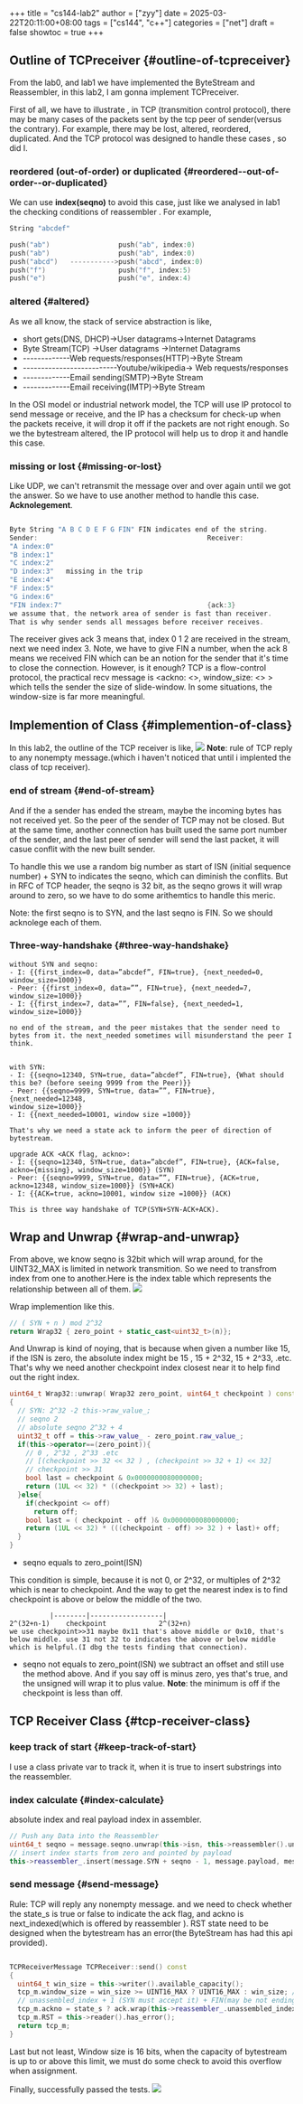 +++
title = "cs144-lab2"
author = ["zyy"]
date = 2025-03-22T20:11:00+08:00
tags = ["cs144", "c++"]
categories = ["net"]
draft = false
showtoc = true
+++

## Outline of TCPreceiver {#outline-of-tcpreceiver}

From the lab0, and lab1 we have implemented the ByteStream and Reassembler, in this lab2, I am gonna implement TCPreceiver.

First of all, we have to illustrate , in TCP (transmition control protocol), there may be many cases of the packets sent by the tcp peer of sender(versus the contrary). For example, there may be lost, altered, reordered, duplicated. And the TCP protocol was designed to handle these cases , so did I.


### reordered (out-of-order) or duplicated {#reordered--out-of-order--or-duplicated}

We can use **index(seqno)** to avoid this case, just like we analysed in lab1 the checking conditions of reassembler .
For example,

```c
String "abcdef"

push("ab")                 push("ab", index:0)
push("ab")                 push("ab", index:0)
push("abcd")   ----------->push("abcd", index:0)
push("f")                  push("f", index:5)
push("e")                  push("e", index:4)

```


### altered {#altered}

As we all know, the stack of service abstraction is like,

-   short gets(DNS, DHCP)-&gt;User datagrams-&gt;Internet Datagrams
-   Byte Stream(TCP) -&gt;User datagrams -&gt;Internet Datagrams
-   -------------Web requests/responses(HTTP)-&gt;Byte Stream
-   --------------------------Youtube/wikipedia-&gt; Web requests/responses
-   -------------Email sending(SMTP)-&gt;Byte Stream
-   -------------Email receiving(IMTP)-&gt;Byte Stream

In the OSI model or industrial network model, the TCP will use IP protocol to send message or receive, and the IP has a checksum for check-up when the packets receive, it will drop it off if the packets are not right enough.
So we the bytestream altered, the IP protocol will help us to drop it and handle this case.


### missing or lost {#missing-or-lost}

Like UDP, we can't retransmit the message over and over again until we got the answer. So we have to use another method to handle this case. **Acknolegement**.

```c

Byte String "A B C D E F G FIN" FIN indicates end of the string.
Sender:                                          Receiver:
"A index:0"
"B index:1"
"C index:2"
"D index:3"   missing in the trip
"E index:4"
"F index:5"
"G index:6"
"FIN index:7"                                    {ack:3}
we assume that, the network area of sender is fast than receiver.
That is why sender sends all messages before receiver receives.
```

The receiver gives ack 3 means that, index 0 1 2 are received in the stream, next we need index 3.
Note, we have to give FIN a number, when the ack 8 means we received FIN which can be an notion for the sender that it's time to close the connection.
However, is it enough? TCP is a flow-control protocol, the practical recv message is &lt;ackno: &lt;&gt;, window_size: &lt;&gt; &gt; which tells the sender the size of slide-window. In some situations, the window-size is far more meaningful.


## Implemention of Class {#implemention-of-class}

In this lab2, the outline of the TCP receiver is like,
![](/cs144/images/lab2_tcp_class_outline.png)
**Note**: rule of TCP reply to any nonempty message.(which i haven't noticed that until i implented the class of tcp receiver).


### end of stream {#end-of-stream}

And if the a sender has ended the stream, maybe the incoming bytes has not received yet. So the peer of the sender of TCP may not be closed. But at the same time, another connection has built used the same port number of the sender, and the last peer of sender will send the last packet, it will casue conflit with the new built sender.

To handle this we use a random big number as start of ISN (initial sequence number) + SYN to indicates the seqno, which can diminish the conflits. But in RFC of TCP header, the seqno is 32 bit, as the seqno grows it will wrap around to zero, so we have to do some arithemtics to handle this meric.

Note: the first seqno is to SYN, and the last seqno is FIN. So we should acknolege each of them.


### Three-way-handshake {#three-way-handshake}

```nil
without SYN and seqno:
- I: {{first_index=0, data=”abcdef”, FIN=true}, {next_needed=0,
window_size=1000}}
- Peer: {{first_index=0, data=””, FIN=true}, {next_needed=7,
window_size=1000}}
- I: {{first_index=7, data=””, FIN=false}, {next_needed=1,
window_size=1000}}

no end of the stream, and the peer mistakes that the sender need to bytes from it. the next_needed sometimes will misunderstand the peer I think.


with SYN:
- I: {{seqno=12340, SYN=true, data=”abcdef”, FIN=true}, {What should
this be? (before seeing 9999 from the Peer)}}
- Peer: {{seqno=9999, SYN=true, data=””, FIN=true}, {next_needed=12348,
window_size=1000}}
- I: {{next_needed=10001, window size =1000}}

That's why we need a state ack to inform the peer of direction of bytestream.

upgrade ACK <ACK flag, ackno>:
- I: {{seqno=12340, SYN=true, data=”abcdef”, FIN=true}, {ACK=false,
ackno={missing}, window_size=1000}} (SYN)
- Peer: {{seqno=9999, SYN=true, data=””, FIN=true}, {ACK=true,
ackno=12348, window_size=1000}} (SYN+ACK)
- I: {{ACK=true, ackno=10001, window size =1000}} (ACK)

This is three way handshake of TCP(SYN+SYN-ACK+ACK).
```


## Wrap and Unwrap {#wrap-and-unwrap}

From above, we know seqno is 32bit which will wrap around, for the UINT32_MAX is limited in network transmition. So we need to transfrom index from one to another.Here is the index table which represents the relationship between all of them.
![](/cs144/images/lab2_wrap.png)

Wrap implemention like this.

```c++
// ( SYN + n ) mod 2^32
return Wrap32 { zero_point + static_cast<uint32_t>(n)};
```

And Unwrap is kind of noying, that is because when given a number like 15, if the ISN is zero, the absolute index might be 15 , 15 + 2^32,  15 + 2^33, .etc. That's why we need another checkpoint index  closest near it to help find out the right index.

```c++
uint64_t Wrap32::unwrap( Wrap32 zero_point, uint64_t checkpoint ) const
{
  // SYN: 2^32 -2 this->raw_value_;
  // seqno 2
  // absolute seqno 2^32 + 4
  uint32_t off = this->raw_value_ - zero_point.raw_value_;
  if(this->operator==(zero_point)){
    // 0 , 2^32 , 2^33 .etc
    // [(checkpoint >> 32 << 32 ) , (checkpoint >> 32 + 1) << 32]
    // checkpoint >> 31
    bool last = checkpoint & 0x0000000080000000;
    return (1UL << 32) * ((checkpoint >> 32) + last);
  }else{
    if(checkpoint <= off)
      return off;
    bool last = ( checkpoint - off )& 0x0000000080000000;
    return (1UL << 32) * (((checkpoint - off) >> 32 ) + last)+ off;
  }
}
```

-   seqno equals to zero_point(ISN)

This condition is simple, because it is not 0, or 2^32, or multiples of 2^32 which is near to checkpoint. And the way to get the nearest index is to find checkpoint is above or below the middle of the two.

```nil
          |--------|------------------|
2^(32+n-1)    checkpoint             2^(32+n)
we use checkpoint>>31 maybe 0x11 that's above middle or 0x10, that's below middle. use 31 not 32 to indicates the above or below middle which is helpful.(I dbg the tests finding that connection).
```

-   seqno not equals to zero_point(ISN)
    we subtract an offset and still use the method above. And if you say off is minus zero, yes that's true, and the unsigned will wrap it to plus value. **Note**: the minimum is off if the checkpoint is less than off.


## TCP Receiver Class {#tcp-receiver-class}


### keep track of start {#keep-track-of-start}

I use a class private var to track it, when it is true to insert substrings into the reassembler.


### index calculate {#index-calculate}

absolute index and real payload index in assembler.

```c++
// Push any Data into the Reassembler
uint64_t seqno = message.seqno.unwrap(this->isn, this->reassembler().unassembled_index());
// insert index starts from zero and pointed by payload
this->reassembler_.insert(message.SYN + seqno - 1, message.payload, message.FIN);
```


### send message {#send-message}

Rule: TCP will reply any nonempty message. and we need to check whether the state_s is true or false to indicate the ack flag, and ackno is next_indexed(which is offered by reassembler ). RST state need to be designed when the bytestream has an error(the ByteStream has had this api provided).

```c++

TCPReceiverMessage TCPReceiver::send() const
{
  uint64_t win_size = this->writer().available_capacity();
  tcp_m.window_size = win_size >= UINT16_MAX ? UINT16_MAX : win_size; // to avoid overflow
  // unassembled_index + 1 (SYN must accept it) + FIN(may be not ending state so we use function of reassemble_connect_state to represent it)
  tcp_m.ackno = state_s ? ack.wrap(this->reassembler_.unassembled_index() + 1 + this->reassembler().reassemble_connect_state(), this->isn) : std::optional<Wrap32>{};
  tcp_m.RST = this->reader().has_error();
  return tcp_m;
}

```

Last but not least,  Window size is 16 bits, when the capacity of bytestream is up to or above this limit, we must do some check to avoid this overflow when assignment.

Finally,  successfully passed the tests.
![](/cs144/images/lab2_successfully_pass.png)
